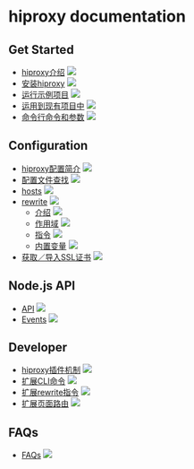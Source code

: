 # hiproxy documentation

## Get Started

* [hiproxy介绍](https://github.com/hiproxy/hiproxy/blob/master/docs/get_started/introduction.md) ![](http://progressed.io/bar/80)
* [安装hiproxy](https://github.com/hiproxy/hiproxy/blob/master/docs/get_started/installation.md) ![](http://progressed.io/bar/90)
* [运行示例项目](https://github.com/hiproxy/hiproxy/blob/master/docs/get_started/run_example.md) ![](http://progressed.io/bar/90)
* [运用到现有项目中](https://github.com/hiproxy/hiproxy/blob/master/docs/get_started/play_with_your_projects.md) ![](http://progressed.io/bar/95)
* [命令行命令和参数](https://github.com/hiproxy/hiproxy/blob/master/docs/get_started/cli_options.md) ![](http://progressed.io/bar/80)


## Configuration

* [hiproxy配置简介](https://github.com/hiproxy/hiproxy/blob/master/docs/configuration/introduction.md) ![](http://progressed.io/bar/90)
* [配置文件查找](https://github.com/hiproxy/hiproxy/blob/master/docs/configuration/find_conf.md) ![](http://progressed.io/bar/80)
* [hosts](https://github.com/hiproxy/hiproxy/blob/master/docs/configuration/hosts.md) ![](http://progressed.io/bar/90)
* [rewrite](https://github.com/hiproxy/hiproxy/blob/master/docs/configuration/rewrite.md) ![](http://progressed.io/bar/70)
  * [介绍](https://github.com/hiproxy/hiproxy/blob/master/docs/configuration/rewrite_introduction.md) ![](http://progressed.io/bar/90)
  * [作用域](https://github.com/hiproxy/hiproxy/blob/master/docs/configuration/rewrite_scope.md) ![](http://progressed.io/bar/100)
  * [指令](https://github.com/hiproxy/hiproxy/blob/master/docs/configuration/rewrite_directive.md) ![](http://progressed.io/bar/90)
  * [内置变量](https://github.com/hiproxy/hiproxy/blob/master/docs/configuration/rewrite_built_in_variable.md) ![](http://progressed.io/bar/95)
* [获取／导入SSL证书](https://github.com/hiproxy/hiproxy/blob/master/docs/configuration/ssl_certificate.md) ![](http://progressed.io/bar/95)


## Node.js API

* [API](https://github.com/hiproxy/hiproxy/blob/master/docs/api/api.md) ![](http://progressed.io/bar/50)
* [Events](https://github.com/hiproxy/hiproxy/blob/master/docs/api/events.md) ![](http://progressed.io/bar/90)

## Developer

* [hiproxy插件机制](https://github.com/hiproxy/hiproxy/blob/master/docs/developer/plugin.md) ![](http://progressed.io/bar/95)
* [扩展CLI命令](https://github.com/hiproxy/hiproxy/blob/master/docs/developer/cli_command.md) ![](http://progressed.io/bar/95)
* [扩展rewrite指令](https://github.com/hiproxy/hiproxy/blob/master/docs/developer/directive.md) ![](http://progressed.io/bar/95)
* [扩展页面路由](https://github.com/hiproxy/hiproxy/blob/master/docs/developer/route.md) ![](http://progressed.io/bar/95)

## FAQs

* [FAQs](https://github.com/hiproxy/hiproxy/blob/master/docs/faqs.md) ![](http://progressed.io/bar/100)
